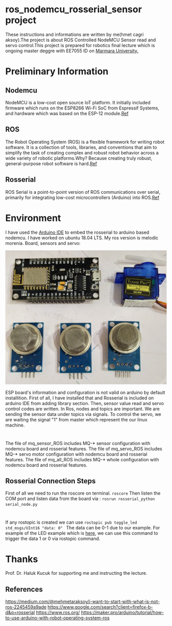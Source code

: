 # ros_nodemcu_rosserial_sensor project 
These instructions and informations are written by me(hmet cagri aksoy).The project is about ROS Controlled NodeMCU Sensor read and servo control.This project is prepared for robotics final lecture which is ongoing master deggre with EE7055 ID on [Marmara University.](https://www.marmara.edu.tr/en)

# Preliminary Information
## Nodemcu
NodeMCU is a low-cost open source IoT platform. It initially included firmware which runs on the ESP8266 Wi-Fi SoC from Espressif Systems, and hardware which was based on the ESP-12 module.[Ref](https://en.wikipedia.org/wiki/NodeMCU)
## ROS 
The Robot Operating System (ROS) is a flexible framework for writing robot software. It is a collection of tools, libraries, and conventions that aim to simplify the task of creating complex and robust robot behavior across a wide variety of robotic platforms.Why? Because creating truly robust, general-purpose robot software is hard.[Ref](https://www.ros.org/about-ros/)
## Rosserial
ROS Serial is a point-to-point version of ROS communications over serial, primarily for integrating low-cost microcontrollers (Arduino) into ROS.[Ref](http://wiki.ros.org/rosserial)

# Environment
I have used the [Arduino IDE](https://www.arduino.cc/en/main/software) to embed the rosserial to arduino based nodemcu. I have worked on ubuntu 18.04 LTS. My ros version is melodic morenia.
Board, sensors and servo:


![board](https://github.com/mcagriaksoy/ros_nodemcu_rosserial_sensor/blob/master/board_sensors_servo.jpg)

ESP board's information and configuration is not valid on arduino by default installition. First of all, I have installed that and Rosserial is included on arduino IDE from adding library section. Then, sensor value read and servo control codes are written. In Ros, nodes and topics are important. We are sending the sensor data under topics via signals. To control the servo, we are waiting the signal "1" from master which represent the our linux machine.
#
The file of mq_sensor_ROS includes MQ-* sensor configuration with nodemcu board and rosserial features.
The file of mq_servo_ROS includes MQ-* servo motor configuration with nodemcu board and rosserial features.
The file of mq_all_ROS includes MQ-* whole configuration with nodemcu board and rosserial features.

## Rosserial Connection Steps
First of all we need to run the roscore on terminal. ``` roscore ```
Then listen the COM port and listen data from the board via : ```rosrun rosserial_python serial_node.py```
#
If any rostopic is created we can use ```rostopic pub toggle_led std_msgs/UInt16 "data: 0" ```  The data can be 0-1 due to our example. For example of the LED example which is [here](https://maker.pro/arduino/tutorial/how-to-use-arduino-with-robot-operating-system-ros), we can use this command to trigger the data 1 or 0 via rostopic command.
# Thanks
Prof. Dr. Haluk Kucuk for supporting me and instructing the lecture.

## References
https://medium.com/@mehmetaraksoy/i-want-to-start-with-what-is-not-ros-2245459a9ade
https://www.google.com/search?client=firefox-b-d&q=rosserial
https://www.ros.org/
https://maker.pro/arduino/tutorial/how-to-use-arduino-with-robot-operating-system-ros

